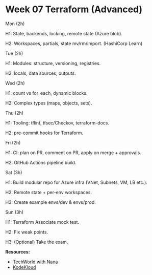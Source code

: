 # Week 07 Terraform (Advanced)

Mon (2h)

H1: State, backends, locking, remote state (Azure blob).

H2: Workspaces, partials, state mv/rm/import. (HashiCorp Learn)

Tue (2h)

H1: Modules: structure, versioning, registries.

H2: locals, data sources, outputs.

Wed (2h)

H1: count vs for_each, dynamic blocks.

H2: Complex types (maps, objects, sets).

Thu (2h)

H1: Tooling: tflint, tfsec/Checkov, terraform-docs.

H2: pre-commit hooks for Terraform.

Fri (2h)

H1: CI: plan on PR, comment on PR, apply on merge + approvals.

H2: GitHub Actions pipeline build.

Sat (3h)

H1: Build modular repo for Azure infra (VNet, Subnets, VM, LB etc.).

H2: Remote state + per-env workspaces.

H3: Create example envs/dev & envs/prod.

Sun (3h)

H1: Terraform Associate mock test.

H2: Fix weak points.

H3: (Optional) Take the exam.

**Resources:**
- [TechWorld with Nana](https://www.youtube.com/c/TechWorldwithNana)
- [KodeKloud](https://kodekloud.com/)
